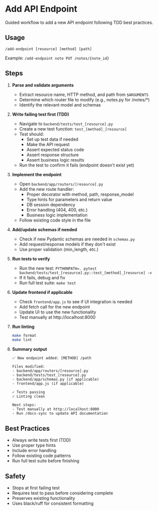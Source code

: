 # Add API Endpoint

Guided workflow to add a new API endpoint following TDD best practices.

## Usage
```
/add-endpoint [resource] [method] [path]
```

Example: `/add-endpoint note PUT /notes/{note_id}`

## Steps

1. **Parse and validate arguments**
   - Extract resource name, HTTP method, and path from `$ARGUMENTS`
   - Determine which router file to modify (e.g., notes.py for /notes/*)
   - Identify the relevant model and schemas

2. **Write failing test first (TDD)**
   - Navigate to `backend/tests/test_[resource].py`
   - Create a new test function: `test_[method]_[resource]`
   - Test should:
     - Set up test data if needed
     - Make the API request
     - Assert expected status code
     - Assert response structure
     - Assert business logic results
   - Run the test to confirm it fails (endpoint doesn't exist yet)

3. **Implement the endpoint**
   - Open `backend/app/routers/[resource].py`
   - Add the new route handler:
     - Proper decorator with method, path, response_model
     - Type hints for parameters and return value
     - DB session dependency
     - Error handling (404, 400, etc.)
     - Business logic implementation
   - Follow existing code style in the file

4. **Add/update schemas if needed**
   - Check if new Pydantic schemas are needed in `schemas.py`
   - Add request/response models if they don't exist
   - Use proper validation (min_length, etc.)

5. **Run tests to verify**
   - Run the new test: `PYTHONPATH=. pytest backend/tests/test_[resource].py::test_[method]_[resource] -v`
   - If it fails, debug and fix
   - Run full test suite: `make test`

6. **Update frontend if applicable**
   - Check `frontend/app.js` to see if UI integration is needed
   - Add fetch call for the new endpoint
   - Update UI to use the new functionality
   - Test manually at http://localhost:8000

7. **Run linting**
   ```bash
   make format
   make lint
   ```

8. **Summary output**
   ```
   ✅ New endpoint added: [METHOD] /path
   
   Files modified:
   - backend/app/routers/[resource].py
   - backend/tests/test_[resource].py
   - backend/app/schemas.py (if applicable)
   - frontend/app.js (if applicable)
   
   ✓ Tests passing
   ✓ Linting clean
   
   Next steps:
   - Test manually at http://localhost:8000
   - Run /docs-sync to update API documentation
   ```

## Best Practices
- Always write tests first (TDD)
- Use proper type hints
- Include error handling
- Follow existing code patterns
- Run full test suite before finishing

## Safety
- Stops at first failing test
- Requires test to pass before considering complete
- Preserves existing functionality
- Uses black/ruff for consistent formatting

